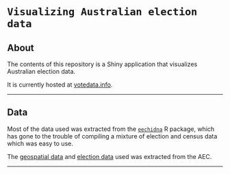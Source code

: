 
<!-- README.md is generated from README.Rmd. Please edit that file -->

# `Visualizing Australian election data`

## About

The contents of this repository is a Shiny application that visualizes Australian election data.

It is currently hosted at <a href="https://votedata.info" target="_blank">votedata.info</a>.

******

## Data

Most of the data used was extracted from the <a href="https://jforbes14.github.io/eechidna/index.html" target="_blank">`eechidna`</a> R package, which has gone to the trouble of compiling a mixture of election and census data which was easy to use.

The <a href="https://www.aec.gov.au/electorates/maps.htm" target="_blank">geospatial data</a> and <a href="https://results.aec.gov.au/" target="_blank">election data</a> used was extracted from the AEC.



******


